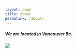 ```yaml
---
layout: page
title: About
permalink: /about/
---
```

<h5>
<p> 
We are located in Vancouver Bc. 
</p>
<h5>

<img
    src="https://maps.googleapis.com/maps/api/staticmap?center=vancouver,bc&zoom=13&scale=false&size=600x300&maptype=roadmap&format=png&visual_refresh=true"/>

